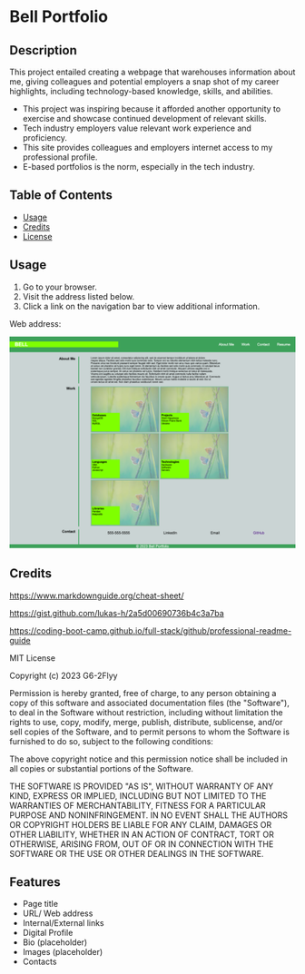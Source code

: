 # Bell Portfolio

## Description

This project entailed creating a webpage that warehouses information about me, giving colleagues and potential employers a snap shot of my career highlights, including technology-based knowledge, skills, and abilities.

- This project was inspiring because it afforded another opportunity to exercise and showcase continued development of relevant skills.
- Tech industry employers value relevant work experience and proficiency.
- This site provides colleagues and employers internet access to my professional profile.
- E-based portfolios is the norm, especially in the tech industry.

## Table of Contents

- [Usage](#usage)
- [Credits](#credits)
- [License](#license)

## Usage

1. Go to your browser.
2. Visit the address listed below.
3. Click a link on the navigation bar to view additional information.

Web address:  

![alt text](./images/bell-portfolio.png)
    

## Credits

https://www.markdownguide.org/cheat-sheet/

https://gist.github.com/lukas-h/2a5d00690736b4c3a7ba

https://coding-boot-camp.github.io/full-stack/github/professional-readme-guide

MIT License

Copyright (c) 2023 G6-2Flyy

Permission is hereby granted, free of charge, to any person obtaining a copy of this software and associated documentation files (the "Software"), to deal in the Software without restriction, including without limitation the rights to use, copy, modify, merge, publish, distribute, sublicense, and/or sell copies of the Software, and to permit persons to whom the Software is furnished to do so, subject to the following conditions:

The above copyright notice and this permission notice shall be included in all copies or substantial portions of the Software.

THE SOFTWARE IS PROVIDED "AS IS", WITHOUT WARRANTY OF ANY KIND, EXPRESS OR IMPLIED, INCLUDING BUT NOT LIMITED TO THE WARRANTIES OF MERCHANTABILITY, FITNESS FOR A PARTICULAR PURPOSE AND NONINFRINGEMENT. IN NO EVENT SHALL THE AUTHORS OR COPYRIGHT HOLDERS BE LIABLE FOR ANY CLAIM, DAMAGES OR OTHER LIABILITY, WHETHER IN AN ACTION OF CONTRACT, TORT OR OTHERWISE, ARISING FROM, OUT OF OR IN CONNECTION WITH THE SOFTWARE OR THE USE OR OTHER DEALINGS IN THE SOFTWARE.

## Features

- Page title
- URL/ Web address
- Internal/External links
- Digital Profile
- Bio (placeholder)
- Images (placeholder)
- Contacts

